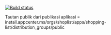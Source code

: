 [![Build status](https://build.appcenter.ms/v0.1/apps/0b8cc68b-0f18-4bec-9d1a-f842588a4a0e/branches/main/badge)](https://appcenter.ms)

Tautan publik dari publikasi aplikasi = install.appcenter.ms/orgs/shoplist/apps/shopping-list/distribution_groups/public
